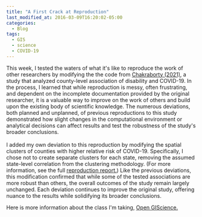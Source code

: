 ```yaml
---
title: "A First Crack at Reproduction"
last_modified_at: 2016-03-09T16:20:02-05:00
categories:
  - Blog
tags:
  - GIS
  - science
  - COVID-19
---
```


This week, I tested the waters of what it's like to reproduce the work of other researchers by modifying the the code from [Chakraborty (2021)](https://doi.org/10.1016/j.dhjo.2020.101007), a study that analyzed county-level association of disability and COVID-19.
In the process, I learned that while reproduction is messy, often frustrating, and dependent on the incomplete documentation provided by the original researcher, it is a valuable way to improve on the work of others and build upon the existing body of scientific knowledge.
The numerous deviations, both planned and unplanned, of previous reproductions to this study demonstrated how slight changes in the computational environment or analytical decisions can affect results
and test the robustness of the study's broader conclusions.\
\
I added my own deviation to this reproduction by modifying the spatial clusters of counties with higher relative risk of COVID-19.
Specifically, I chose not to create separate clusters for each state, removing the assumed state-level correlation from the clustering methodology.
(For more information, see the full [reproduction report.](http://alanalutz.github.io/RPr-Chakraborty-2021/))
Like the previous deviations, this modification confirmed that while some of the tested associations are more robust than others, the overall outcomes of the study remain largely unchanged.
Each deviation continues to improve the original study, offering nuance to the results while solidifying its broader conclusions.

Here is more information about the class I'm taking, [Open GIScience.](http://opengisci.github.io)